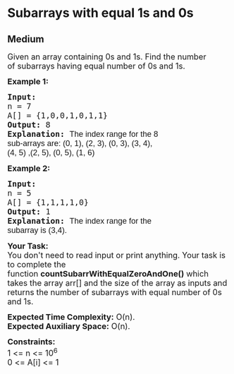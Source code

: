 # Subarrays with equal 1s and 0s
## Medium 
<div class="problem-statement">
                <p></p><p><span style="font-size:18px">Given an array containing 0s and 1s. Find the number of&nbsp;subarrays having equal number of 0s and 1s. </span></p>

<p><strong><span style="font-size:18px">Example 1:</span></strong></p>

<pre><strong><span style="font-size:18px">Input:
</span></strong><span style="font-size:18px">n = 7
A[] = {1,0,0,1,0,1,1}
<strong>Output: </strong>8<strong>
Explanation: </strong></span><span style="font-family:arial,helvetica,sans-serif"><span style="font-size:18px">The index range for the 8 
sub-arrays are: (</span></span><span style="font-family:arial,helvetica,sans-serif"><span style="font-size:18px">0, 1), (2, 3), (0, 3), (3, 4), 
(4, 5) ,</span></span><span style="font-family:arial,helvetica,sans-serif"><span style="font-size:18px">(2, 5), (0, 5), (1, 6)</span></span></pre>

<p><strong><span style="font-size:18px">Example 2:</span></strong></p>

<pre><strong><span style="font-size:18px">Input:
</span></strong><span style="font-size:18px">n = 5
A[] = {1,1,1,1,0}
<strong>Output: </strong>1<strong>
Explanation: </strong></span><span style="font-family:arial,helvetica,sans-serif"><span style="font-size:18px">The index range for the 
subarray is (3,4).</span></span></pre>

<p><span style="font-size:18px"><strong>Your Task:</strong><br>
You don't need to read input or print anything. Your task is to complete the function&nbsp;<strong>countSubarrWithEqualZeroAndOne()</strong>&nbsp;which takes the array arr[] and the size of the array as inputs and returns the number of subarrays with equal number of 0s and 1s.</span></p>

<p><span style="font-size:18px"><strong>Expected Time Complexity:</strong>&nbsp;O(n).<br>
<strong>Expected Auxiliary Space:</strong>&nbsp;O(n).</span></p>

<p><span style="font-size:18px"><strong>Constraints:</strong><br>
1 &lt;= n&nbsp;&lt;= 10<sup>6</sup><br>
0 &lt;= A[i] &lt;= 1</span></p>
 <p></p>
            </div>